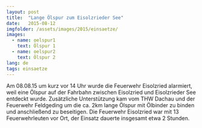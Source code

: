 ```yaml
---
layout: post
title:  "Lange Ölspur zum Eisolzrieder See"
date:   2015-08-12
imgfolder: /assets/images/2015/einsaetze/
images:
  - name: oelspur1
    text: Ölspur 1
  - name: oelspur2
    text: Ölspur 2
lang: de
tags: einsaetze
---
```

Am 08.08.15 um kurz vor 14 Uhr wurde die Feuerwehr Eisolzried alarmiert, weil eine Ölspur auf der Fahrbahn zwischen Eisolzried und Eisolzrieder See entdeckt wurde. Zusätzliche Unterstützung kam vom THW Dachau und der Feuerwehr Feldgeding um die ca. 2km lange Ölspur mit Ölbinder zu binden und anschließend zu beseitigen. Die Feuerwehr Eisolzried war mit 13 Feuerwehrleuten vor Ort, der Einsatz dauerte insgesamt etwa 2 Stunden.
